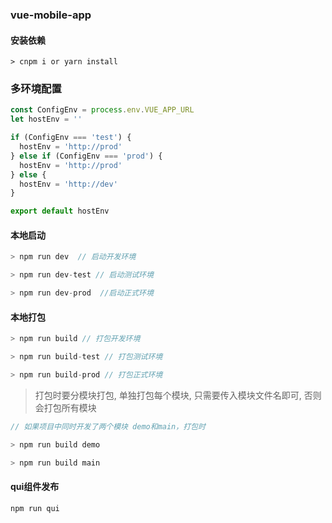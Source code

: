 ### vue-mobile-app

#### 安装依赖
```
> cnpm i or yarn install
```

### 多环境配置

```js
const ConfigEnv = process.env.VUE_APP_URL
let hostEnv = ''

if (ConfigEnv === 'test') {
  hostEnv = 'http://prod'
} else if (ConfigEnv === 'prod') {
  hostEnv = 'http://prod'
} else {
  hostEnv = 'http://dev'
}

export default hostEnv
```

#### 本地启动
```js
> npm run dev  // 启动开发环境

> npm run dev-test // 启动测试环境

> npm run dev-prod  //启动正式环境
```


#### 本地打包

```js
> npm run build // 打包开发环境

> npm run build-test // 打包测试环境

> npm run build-prod // 打包正式环境 
```

> 打包时要分模块打包, 单独打包每个模块, 只需要传入模块文件名即可, 否则会打包所有模块

```js
// 如果项目中同时开发了两个模块 demo和main，打包时

> npm run build demo

> npm run build main

```

#### qui组件发布

```
npm run qui
```
